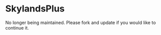 # SkylandsPlus

No longer being maintained. Please fork and update if you would like to continue it.

